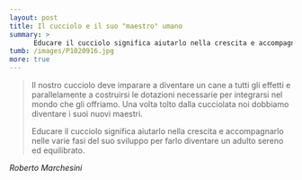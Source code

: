 ```yaml
---
layout: post
title: Il cucciolo e il suo "maestro" umano
summary: >
      Educare il cucciolo significa aiutarlo nella crescita e accompagnarlo nelle varie fasi del suo sviluppo per farlo diventare un adulto sereno ed equilibrato.
tumb: /images/P1020916.jpg
more: true
---
```

<blockquote cite="Roberto Marchesini">
<p>Il nostro cucciolo deve imparare a diventare un cane a tutti gli effetti e parallelamente a costruirsi le dotazioni necessarie per integrarsi nel mondo che gli offriamo. Una volta tolto dalla cucciolata noi dobbiamo diventare i suoi nuovi maestri.</p>

<p>Educare il cucciolo significa aiutarlo nella crescita e accompagnarlo nelle varie fasi del suo sviluppo per farlo diventare un adulto sereno ed equilibrato.</p>
</blockquote>
<cite>
  Roberto Marchesini
</cite>
